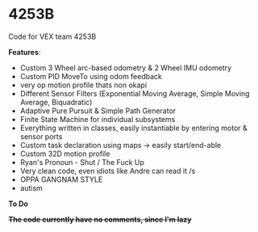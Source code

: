 # 4253B
Code for VEX team 4253B

**Features**:
- Custom 3 Wheel arc-based odometry & 2 Wheel IMU odometry
- Custom PID MoveTo using odom feedback
- very op motion profile thats non okapi
- Different Sensor Filters (Exponential Moving Average, Simple Moving Average, Biquadratic)
- Adaptive Pure Pursuit & Simple Path Generator
- Finite State Machine for individual subsystems
- Everything written in classes, easily instantiable by entering motor & sensor ports
- Custom task declaration using maps -> easily start/end-able
- Custom 32D motion profile
- Ryan's Pronoun - Shut / The Fuck Up
- Very clean code, even idiots like Andre can read it /s
- OPPA GANGNAM STYLE
- autism

**To Do**

~~**The code currently have no comments, since I'm lazy**~~
